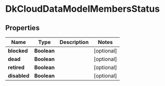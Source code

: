 
# DkCloudDataModelMembersStatus

## Properties
Name | Type | Description | Notes
------------ | ------------- | ------------- | -------------
**blocked** | **Boolean** |  |  [optional]
**dead** | **Boolean** |  |  [optional]
**retired** | **Boolean** |  |  [optional]
**disabled** | **Boolean** |  |  [optional]



